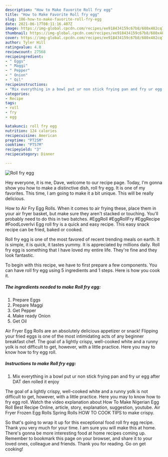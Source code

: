 ```yaml
---
description: "How to Make Favorite Roll fry egg"
title: "How to Make Favorite Roll fry egg"
slug: 186-how-to-make-favorite-roll-fry-egg
date: 2021-06-17T08:11:16.407Z
image: https://img-global.cpcdn.com/recipes/ee918434159c67b8/680x482cq70/roll-fry-egg-recipe-main-photo.jpg
thumbnail: https://img-global.cpcdn.com/recipes/ee918434159c67b8/680x482cq70/roll-fry-egg-recipe-main-photo.jpg
cover: https://img-global.cpcdn.com/recipes/ee918434159c67b8/680x482cq70/roll-fry-egg-recipe-main-photo.jpg
author: Tyler Hill
ratingvalue: 4.8
reviewcount: 27568
recipeingredient:
- " Eggs"
- " Maggi"
- " Pepper"
- " Onion"
- " Oil"
recipeinstructions:
- "Mix everything in a bowl put ur non stick frying pan and fry ur egg after DAT den rolled it enjoy"
categories:
- Recipe
tags:
- roll
- fry
- egg

katakunci: roll fry egg 
nutrition: 124 calories
recipecuisine: American
preptime: "PT25M"
cooktime: "PT57M"
recipeyield: "3"
recipecategory: Dinner

---
```



![Roll fry egg](https://img-global.cpcdn.com/recipes/ee918434159c67b8/680x482cq70/roll-fry-egg-recipe-main-photo.jpg)

Hey everyone, it is me, Dave, welcome to our recipe page. Today, I'm gonna show you how to make a distinctive dish, roll fry egg. It is one of my favorites. This time, I am going to make it a bit unique. This will be really delicious.

How to Air Fry Egg Rolls. When it comes to air frying these, place them in your air fryer basket, but make sure they aren&#39;t stacked or touching. You&#39;ll probably need to do this in two batches. #EggRoll #EggRollFry #EggRecipe #FoodLoverIvi Egg roll fry is a quick and easy recipe. This easy snack recipe can be fried, baked or cooked.

Roll fry egg is one of the most favored of recent trending meals on earth. It is simple, it is quick, it tastes yummy. It is appreciated by millions daily. Roll fry egg is something that I have loved my entire life. They're fine and they look fantastic.


To begin with this recipe, we have to first prepare a few components. You can have roll fry egg using 5 ingredients and 1 steps. Here is how you cook it.

<!--inarticleads1-->

##### The ingredients needed to make Roll fry egg:

1. Prepare  Eggs
1. Prepare  Maggi
1. Get  Pepper
1. Make ready  Onion
1. Get  Oil


Air Fryer Egg Rolls are an absolutely delicious appetizer or snack! Flipping your fried eggs is one of the most intimidating acts of any beginner breakfast chef. The goal of a lightly crispy, well-cooked white and a runny yolk is not difficult to get, however, with a little practice. Here you may to know how to fry egg roll. 

<!--inarticleads2-->

##### Instructions to make Roll fry egg:

1. Mix everything in a bowl put ur non stick frying pan and fry ur egg after DAT den rolled it enjoy


The goal of a lightly crispy, well-cooked white and a runny yolk is not difficult to get, however, with a little practice. Here you may to know how to fry egg roll. Watch the video explanation about How To Make Nigerian Egg Roll Best Recipe Online, article, story, explanation, suggestion, youtube. Air Fryer Frozen Egg Rolls Spring Rolls HOW TO COOK TIPS to make crispy. 

So that's going to wrap it up for this exceptional food roll fry egg recipe. Thank you very much for your time. I am sure you will make this at home. There's gonna be more interesting food at home recipes coming up. Remember to bookmark this page on your browser, and share it to your loved ones, colleague and friends. Thank you for reading. Go on get cooking!
